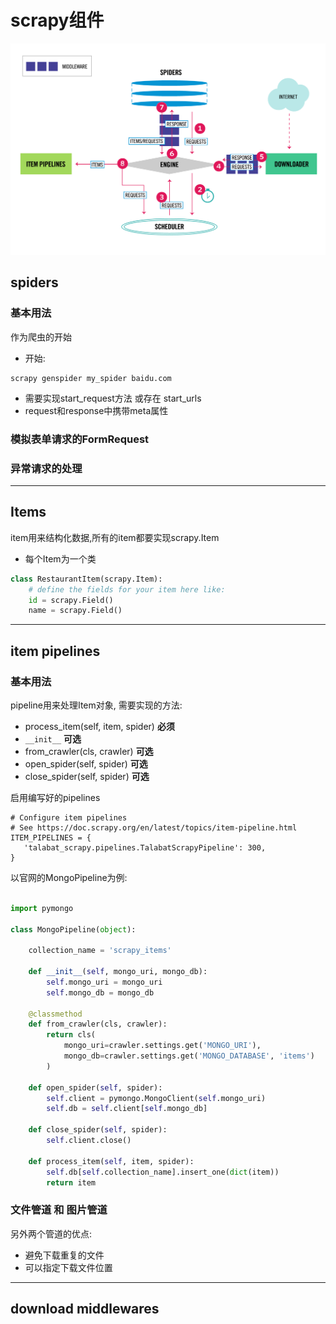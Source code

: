 # scrapy组件

![](/assets/2816666215-5a25a21f9f37d.png)

## spiders

### 基本用法
作为爬虫的开始  
- 开始:
```
scrapy genspider my_spider baidu.com
```
- 需要实现start_request方法 或存在 start_urls
- request和response中携带meta属性

### 模拟表单请求的FormRequest


### 异常请求的处理

---

## Items 
item用来结构化数据,所有的item都要实现scrapy.Item

- 每个Item为一个类

```python
class RestaurantItem(scrapy.Item):
    # define the fields for your item here like:
    id = scrapy.Field()
    name = scrapy.Field()
```

---
## item pipelines

### 基本用法

pipeline用来处理Item对象, 需要实现的方法:
- process_item(self, item, spider)  **必须**
- ```__init__```  **可选**
- from_crawler(cls, crawler)  **可选**
- open_spider(self, spider)  **可选**
- close_spider(self, spider)  **可选**

启用编写好的pipelines
```
# Configure item pipelines
# See https://doc.scrapy.org/en/latest/topics/item-pipeline.html
ITEM_PIPELINES = {
   'talabat_scrapy.pipelines.TalabatScrapyPipeline': 300,
}

```

以官网的MongoPipeline为例:

```python

import pymongo

class MongoPipeline(object):

    collection_name = 'scrapy_items'

    def __init__(self, mongo_uri, mongo_db):
        self.mongo_uri = mongo_uri
        self.mongo_db = mongo_db

    @classmethod
    def from_crawler(cls, crawler):
        return cls(
            mongo_uri=crawler.settings.get('MONGO_URI'),
            mongo_db=crawler.settings.get('MONGO_DATABASE', 'items')
        )

    def open_spider(self, spider):
        self.client = pymongo.MongoClient(self.mongo_uri)
        self.db = self.client[self.mongo_db]

    def close_spider(self, spider):
        self.client.close()

    def process_item(self, item, spider):
        self.db[self.collection_name].insert_one(dict(item))
        return item

```

### 文件管道 和 图片管道

另外两个管道的优点:
- 避免下载重复的文件
- 可以指定下载文件位置



---
## download middlewares

